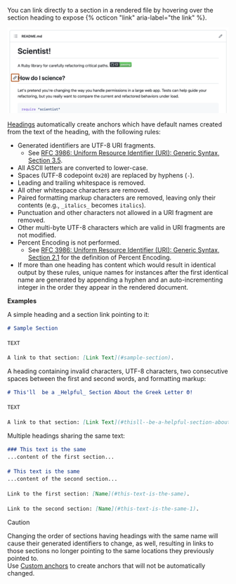 You can link directly to a section in a rendered file by hovering over the section heading to expose {% octicon "link" aria-label="the link" %}.

![Screenshot of a README for a repository. To the left of a section heading, a link icon is outlined in dark orange.](/assets/images/help/repository/readme-links.png)

[Headings](#headings) automatically create anchors which have default names created from the text of the heading, with the following rules:

 * Generated identifiers are UTF-8 URI fragments.
    * See [RFC 3986: Uniform Resource Identifier (URI): Generic Syntax, Section 3.5](https://www.rfc-editor.org/rfc/rfc3986#section-3.5).
 * All ASCII letters are converted to lower-case.
 * Spaces (UTF-8 codepoint `0x20`) are replaced by hyphens (`-`).
 * Leading and trailing whitespace is removed.
 * All other whitespace characters are removed.
 * Paired formatting markup characters are removed, leaving only their contents (e.g., `_italics_` becomes `italics`).
 * Punctuation and other characters not allowed in a URI fragment are removed.
 * Other multi-byte UTF-8 characters which are valid in URI fragments are not modified.
 * Percent Encoding is not performed.
    * See [RFC 3986: Uniform Resource Identifier (URI): Generic Syntax, Section 2.1](https://www.rfc-editor.org/rfc/rfc3986#section-2.1) for the definition of Percent Encoding.
 * If more than one heading has content which would result in identical output by these rules, unique names for instances after the first identical name are generated by appending a hyphen and an auto-incrementing integer in the order they appear in the rendered document.

**Examples**

A simple heading and a section link pointing to it:

```markdown
# Sample Section

TEXT

A link to that section: [Link Text](#sample-section).
```

A heading containing invalid characters, UTF-8 characters, two consecutive spaces between the first and second words, and formatting markup:

```markdown
# This'll  be a _Helpful_ Section About the Greek Letter Θ!

TEXT

A link to that section: [Link Text](#thisll--be-a-helpful-section-about-the-greek-letter-Θ).
```

Multiple headings sharing the same text:

```markdown
### This text is the same
...content of the first section...

# This text is the same
...content of the second section...

Link to the first section: [Name](#this-text-is-the-same).

Link to the second section: [Name](#this-text-is-the-same-1).
```

> [!CAUTION]
> Changing the order of sections having headings with the same name will cause their generated identifiers to change, as well, resulting in links to those sections no longer pointing to the same locations they previously pointed to.\
> Use [Custom anchors](#custom-anchors) to create anchors that will not be automatically changed.
